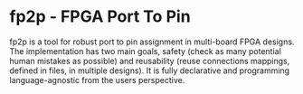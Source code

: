 # fp2p - FPGA Port To Pin

fp2p is a tool for robust port to pin assignment in multi-board FPGA designs.
The implementation has two main goals, safety (check as many potential human mistakes as possible) and reusability (reuse connections mappings, defined in files, in multiple designs).
It is fully declarative and programming language-agnostic from the users perspective.
